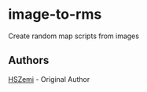 # image-to-rms
Create random map scripts from images

## Authors
[HSZemi](https://github.com/hszemi) - Original Author
